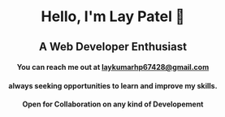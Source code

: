 <h1 align="center">Hello, I'm Lay Patel 👋</h1>
<h2 align="center">A Web Developer Enthusiast</h2>
<h4 align="center">You can reach me out at <a href="mailto:nisoojadhav@gmail.com">laykumarhp67428@gmail.com</a></h4>
<h4 align="center">always seeking opportunities to learn and improve my skills.</h4>
<h4 align="center">Open for Collaboration on any kind of Developement</h4>
